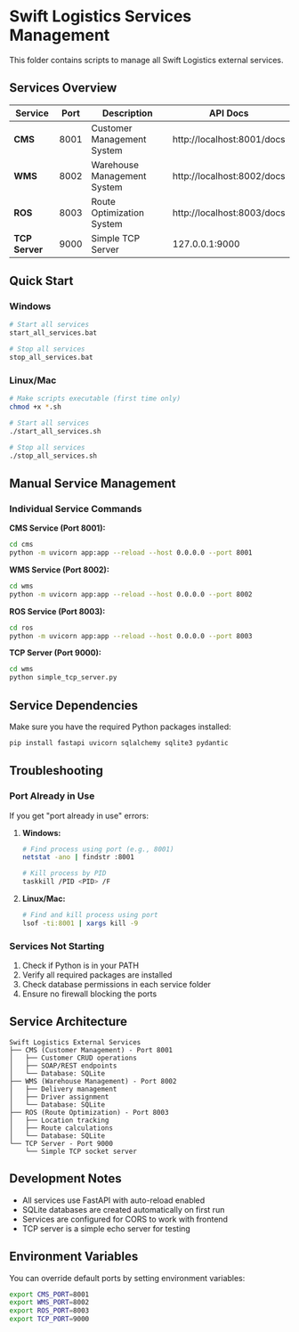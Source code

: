 # Swift Logistics Services Management

This folder contains scripts to manage all Swift Logistics external services.

## Services Overview

| Service        | Port | Description                 | API Docs                   |
| -------------- | ---- | --------------------------- | -------------------------- |
| **CMS**        | 8001 | Customer Management System  | http://localhost:8001/docs |
| **WMS**        | 8002 | Warehouse Management System | http://localhost:8002/docs |
| **ROS**        | 8003 | Route Optimization System   | http://localhost:8003/docs |
| **TCP Server** | 9000 | Simple TCP Server           | 127.0.0.1:9000             |

## Quick Start

### Windows

```bash
# Start all services
start_all_services.bat

# Stop all services
stop_all_services.bat
```

### Linux/Mac

```bash
# Make scripts executable (first time only)
chmod +x *.sh

# Start all services
./start_all_services.sh

# Stop all services
./stop_all_services.sh
```

## Manual Service Management

### Individual Service Commands

**CMS Service (Port 8001):**

```bash
cd cms
python -m uvicorn app:app --reload --host 0.0.0.0 --port 8001
```

**WMS Service (Port 8002):**

```bash
cd wms
python -m uvicorn app:app --reload --host 0.0.0.0 --port 8002
```

**ROS Service (Port 8003):**

```bash
cd ros
python -m uvicorn app:app --reload --host 0.0.0.0 --port 8003
```

**TCP Server (Port 9000):**

```bash
cd wms
python simple_tcp_server.py
```

## Service Dependencies

Make sure you have the required Python packages installed:

```bash
pip install fastapi uvicorn sqlalchemy sqlite3 pydantic
```

## Troubleshooting

### Port Already in Use

If you get "port already in use" errors:

1. **Windows:**

   ```bash
   # Find process using port (e.g., 8001)
   netstat -ano | findstr :8001

   # Kill process by PID
   taskkill /PID <PID> /F
   ```

2. **Linux/Mac:**
   ```bash
   # Find and kill process using port
   lsof -ti:8001 | xargs kill -9
   ```

### Services Not Starting

1. Check if Python is in your PATH
2. Verify all required packages are installed
3. Check database permissions in each service folder
4. Ensure no firewall blocking the ports

## Service Architecture

```
Swift Logistics External Services
├── CMS (Customer Management) - Port 8001
│   ├── Customer CRUD operations
│   ├── SOAP/REST endpoints
│   └── Database: SQLite
├── WMS (Warehouse Management) - Port 8002
│   ├── Delivery management
│   ├── Driver assignment
│   └── Database: SQLite
├── ROS (Route Optimization) - Port 8003
│   ├── Location tracking
│   ├── Route calculations
│   └── Database: SQLite
└── TCP Server - Port 9000
    └── Simple TCP socket server
```

## Development Notes

- All services use FastAPI with auto-reload enabled
- SQLite databases are created automatically on first run
- Services are configured for CORS to work with frontend
- TCP server is a simple echo server for testing

## Environment Variables

You can override default ports by setting environment variables:

```bash
export CMS_PORT=8001
export WMS_PORT=8002
export ROS_PORT=8003
export TCP_PORT=9000
```
